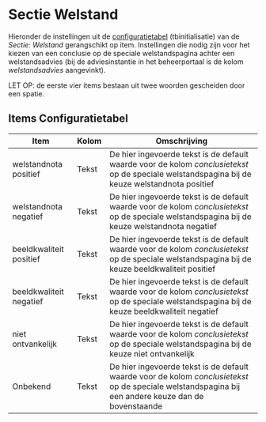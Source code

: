 # Sectie Welstand

Hieronder de instellingen uit de [configuratietabel](/docs/instellen_inrichten/configuratie.md) (tbinitialisatie) van de *Sectie: Welstand* gerangschikt op item.
Instellingen die nodig zijn voor het kiezen van een conclusie op de speciale welstandspagina achter een welstandsadvies (bij de adviesinstantie in het beheerportaal is de kolom *welstandsadvies* aangevinkt).

LET OP: de eerste vier items bestaan uit twee woorden gescheiden door een spatie.

## Items Configuratietabel

| Item                    | Kolom | Omschrijving                                                                       |
|-------------------------|-------|------------------------------------------------------------------------------------|
| welstandnota positief   | Tekst | De hier ingevoerde tekst is de default waarde voor de kolom *conclusietekst* op de speciale welstandspagina bij de keuze welstandnota positief |
| welstandnota negatief   | Tekst | De hier ingevoerde tekst is de default waarde voor de kolom *conclusietekst* op de speciale welstandspagina bij de keuze welstandnota negatief |
| beeldkwaliteit positief | Tekst | De hier ingevoerde tekst is de default waarde voor de kolom *conclusietekst* op de speciale welstandspagina bij de keuze beeldkwaliteit positief |
| beeldkwaliteit negatief | Tekst | De hier ingevoerde tekst is de default waarde voor de kolom *conclusietekst* op de speciale welstandspagina bij de keuze beeldkwaliteit negatief |
| niet ontvankelijk       | Tekst | De hier ingevoerde tekst is de default waarde voor de kolom *conclusietekst* op de speciale welstandspagina bij de keuze niet ontvankelijk |
| Onbekend                | Tekst | De hier ingevoerde tekst is de default waarde voor de kolom *conclusietekst* op de speciale welstandspagina bij een andere keuze dan de bovenstaande |
